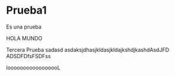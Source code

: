 # Prueba1
Es una prueba

HOLA MUNDO

Tercera Prueba
sadasd
asdaksjdhasjkldasjkldajkshdjkashdAsdJFD
ADSDFDfsFSDFss

looooooooooooooooL


